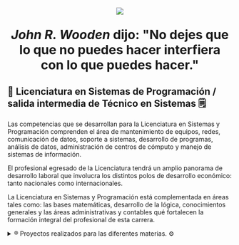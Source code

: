 <h1 align="center"><img src="https://repositorio.umecit.edu.pa/themes/Mirage2/images/logo-umecit.png" ><span><p> <cite>John R. Wooden</cite> dijo: "No dejes que lo que no puedes hacer interfiera con lo que puedes hacer." </p></span> </h1>

 <div>
  <h2>📰 
Licenciatura en Sistemas de Programación / salida intermedia de Técnico en Sistemas 🗒️</h2>
 <p align-text="justify">Las competencias que se desarrollan para la Licenciatura en Sistemas y Programación comprenden el área de mantenimiento de equipos, redes, comunicación de datos, soporte a sistemas, desarrollo de programas, análisis de datos, administración de centros de cómputo y manejo de sistemas de información.</p>
 <p align-text="justify">El profesional egresado de la Licenciatura tendrá un amplio panorama de desarrollo laboral que involucra los distintos polos de desarrollo económico: tanto nacionales como internacionales.</p>
 <p align-text="justify">La Licenciatura en Sistemas y Programación está complementada en áreas tales como: las bases matemáticas, desarrollo de la lógica, conocimientos generales y las áreas administrativas y contables qué fortalecen la formación integral del profesional de esta carrera.</p>
 </div>


<details>
  <summary>®️ Proyectos realizados para las diferentes materias. ⚙️</summary>

### 📲 Lenguaje de Programacion I 💻!!
- 🖥️Todos Los 📚Ejercicios realisados con C++

### 📲 Lenguaje de Programacion II 💻!!
- 🏵💻3 Interfaces con Visual Basic 

### 📲 Lenguaje de Programacion III 💻!!
- 🏵️P1.
- ✅P2
- 💱P3
- 📝P4
- 🗂️P5
</details>
